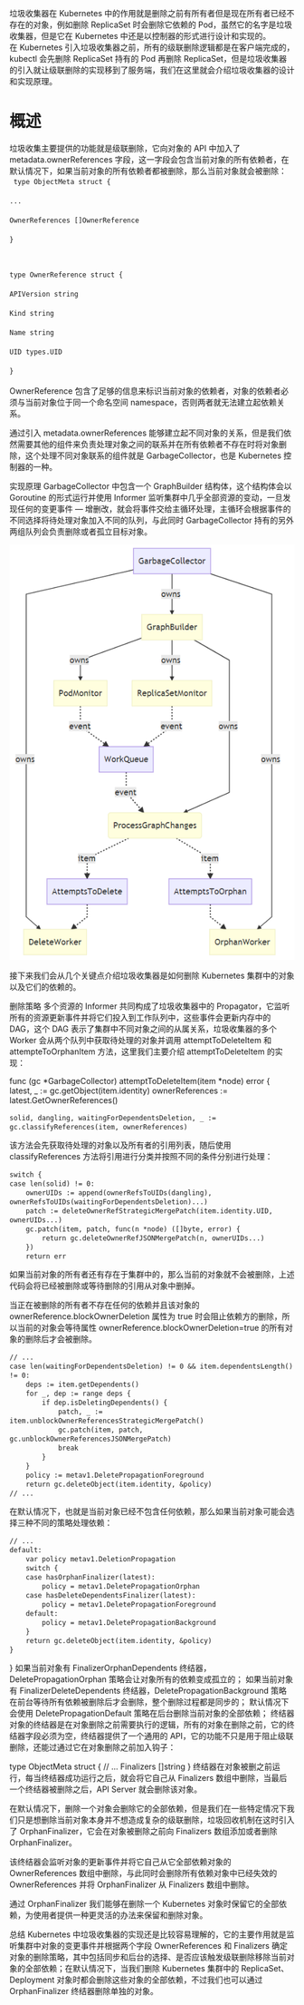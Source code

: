 垃圾收集器在 Kubernetes 中的作用就是删除之前有所有者但是现在所有者已经不存在的对象，例如删除 ReplicaSet 时会删除它依赖的 Pod，虽然它的名字是垃圾收集器，但是它在 Kubernetes 中还是以控制器的形式进行设计和实现的。  
在 Kubernetes 引入垃圾收集器之前，所有的级联删除逻辑都是在客户端完成的，kubectl 会先删除 ReplicaSet 持有的 Pod 再删除 ReplicaSet，但是垃圾收集器的引入就让级联删除的实现移到了服务端，我们在这里就会介绍垃圾收集器的设计和实现原理。

# 概述 #
垃圾收集主要提供的功能就是级联删除，它向对象的 API 中加入了 metadata.ownerReferences 字段，这一字段会包含当前对象的所有依赖者，在默认情况下，如果当前对象的所有依赖者都被删除，那么当前对象就会被删除：  
<code>
type ObjectMeta struct {  
	...  
	OwnerReferences []OwnerReference  
}  
  
type OwnerReference struct {  
	APIVersion string  
	Kind string  
	Name string  
	UID types.UID  
}  
</code>
OwnerReference 包含了足够的信息来标识当前对象的依赖者，对象的依赖者必须与当前对象位于同一个命名空间 namespace，否则两者就无法建立起依赖关系。

通过引入 metadata.ownerReferences 能够建立起不同对象的关系，但是我们依然需要其他的组件来负责处理对象之间的联系并在所有依赖者不存在时将对象删除，这个处理不同对象联系的组件就是 GarbageCollector，也是 Kubernetes 控制器的一种。

实现原理
GarbageCollector 中包含一个 GraphBuilder 结构体，这个结构体会以 Goroutine 的形式运行并使用 Informer 监听集群中几乎全部资源的变动，一旦发现任何的变更事件 — 增删改，就会将事件交给主循环处理，主循环会根据事件的不同选择将待处理对象加入不同的队列，与此同时 GarbageCollector 持有的另外两组队列会负责删除或者孤立目标对象。

![""](gc.png)

接下来我们会从几个关键点介绍垃圾收集器是如何删除 Kubernetes 集群中的对象以及它们的依赖的。

删除策略
多个资源的 Informer 共同构成了垃圾收集器中的 Propagator，它监听所有的资源更新事件并将它们投入到工作队列中，这些事件会更新内存中的 DAG，这个 DAG 表示了集群中不同对象之间的从属关系，垃圾收集器的多个 Worker 会从两个队列中获取待处理的对象并调用 attemptToDeleteItem 和 attempteToOrphanItem 方法，这里我们主要介绍 attemptToDeleteItem 的实现：

func (gc *GarbageCollector) attemptToDeleteItem(item *node) error {
	latest, _ := gc.getObject(item.identity)
	ownerReferences := latest.GetOwnerReferences()

	solid, dangling, waitingForDependentsDeletion, _ := gc.classifyReferences(item, ownerReferences)
该方法会先获取待处理的对象以及所有者的引用列表，随后使用 classifyReferences 方法将引用进行分类并按照不同的条件分别进行处理：

	switch {
	case len(solid) != 0:
		ownerUIDs := append(ownerRefsToUIDs(dangling), ownerRefsToUIDs(waitingForDependentsDeletion)...)
		patch := deleteOwnerRefStrategicMergePatch(item.identity.UID, ownerUIDs...)
		gc.patch(item, patch, func(n *node) ([]byte, error) {
			return gc.deleteOwnerRefJSONMergePatch(n, ownerUIDs...)
		})
		return err
如果当前对象的所有者还有存在于集群中的，那么当前的对象就不会被删除，上述代码会将已经被删除或等待删除的引用从对象中删掉。

当正在被删除的所有者不存在任何的依赖并且该对象的 ownerReference.blockOwnerDeletion 属性为 true 时会阻止依赖方的删除，所以当前的对象会等待属性 ownerReference.blockOwnerDeletion=true 的所有对象的删除后才会被删除。

	// ...
	case len(waitingForDependentsDeletion) != 0 && item.dependentsLength() != 0:
		deps := item.getDependents()
		for _, dep := range deps {
			if dep.isDeletingDependents() {
				patch, _ := item.unblockOwnerReferencesStrategicMergePatch()
				gc.patch(item, patch, gc.unblockOwnerReferencesJSONMergePatch)				
				break
			}
		}
		policy := metav1.DeletePropagationForeground
		return gc.deleteObject(item.identity, &policy)
	// ...	
在默认情况下，也就是当前对象已经不包含任何依赖，那么如果当前对象可能会选择三种不同的策略处理依赖：

	// ...
	default:
		var policy metav1.DeletionPropagation
		switch {
		case hasOrphanFinalizer(latest):
			policy = metav1.DeletePropagationOrphan
		case hasDeleteDependentsFinalizer(latest):
			policy = metav1.DeletePropagationForeground
		default:
			policy = metav1.DeletePropagationBackground
		}
		return gc.deleteObject(item.identity, &policy)
	}
}
如果当前对象有 FinalizerOrphanDependents 终结器，DeletePropagationOrphan 策略会让对象所有的依赖变成孤立的；
如果当前对象有 FinalizerDeleteDependents 终结器，DeletePropagationBackground 策略在前台等待所有依赖被删除后才会删除，整个删除过程都是同步的；
默认情况下会使用 DeletePropagationDefault 策略在后台删除当前对象的全部依赖；
终结器
对象的终结器是在对象删除之前需要执行的逻辑，所有的对象在删除之前，它的终结器字段必须为空，终结器提供了一个通用的 API，它的功能不只是用于阻止级联删除，还能过通过它在对象删除之前加入钩子：

type ObjectMeta struct {
	// ...
	Finalizers []string
}
终结器在对象被删之前运行，每当终结器成功运行之后，就会将它自己从 Finalizers 数组中删除，当最后一个终结器被删除之后，API Server 就会删除该对象。

在默认情况下，删除一个对象会删除它的全部依赖，但是我们在一些特定情况下我们只是想删除当前对象本身并不想造成复杂的级联删除，垃圾回收机制在这时引入了 OrphanFinalizer，它会在对象被删除之前向 Finalizers 数组添加或者删除 OrphanFinalizer。

该终结器会监听对象的更新事件并将它自己从它全部依赖对象的 OwnerReferences 数组中删除，与此同时会删除所有依赖对象中已经失效的 OwnerReferences 并将 OrphanFinalizer 从 Finalizers 数组中删除。

通过 OrphanFinalizer 我们能够在删除一个 Kubernetes 对象时保留它的全部依赖，为使用者提供一种更灵活的办法来保留和删除对象。

总结
Kubernetes 中垃圾收集器的实现还是比较容易理解的，它的主要作用就是监听集群中对象的变更事件并根据两个字段 OwnerReferences 和 Finalizers 确定对象的删除策略，其中包括同步和后台的选择、是否应该触发级联删除移除当前对象的全部依赖；在默认情况下，当我们删除 Kubernetes 集群中的 ReplicaSet、Deployment 对象时都会删除这些对象的全部依赖，不过我们也可以通过 OrphanFinalizer 终结器删除单独的对象。
